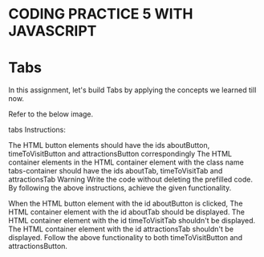 # CODING PRACTICE 5 WITH JAVASCRIPT

# Tabs

In this assignment, let's build Tabs by applying the concepts we learned till now.

Refer to the below image.

tabs
Instructions:

The HTML button elements should have the ids aboutButton, timeToVisitButton and attractionsButton correspondingly
The HTML container elements in the HTML container element with the class name tabs-container should have the ids aboutTab, timeToVisitTab and attractionsTab
Warning
Write the code without deleting the prefilled code.
By following the above instructions, achieve the given functionality.

When the HTML button element with the id aboutButton is clicked,
The HTML container element with the id aboutTab should be displayed.
The HTML container element with the id timeToVisitTab shouldn't be displayed.
The HTML container element with the id attractionsTab shouldn't be displayed.
Follow the above functionality to both timeToVisitButton and attractionsButton.
